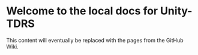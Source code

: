 # Welcome to the local docs for Unity-TDRS

This content will eventually be replaced with the pages from the GitHub Wiki.
